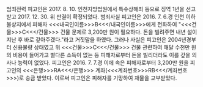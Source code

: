범죄전력
피고인은 2017. 8. 10. 인천지방법원에서 특수상해죄 등으로 징역 1년을 선고받고 2017. 12. 30. 위 판결이 확정되었다.
범죄사실
피고인은 2016. 7. 6.경 인천 이하 불상지에서 피해자 <<<내국인이름>>>B<<</내국인이름>>>에게 전화하여 "<<<건물>>>C<<</건물>>> 건물 문제로 3,200만 원이 필요하다. 돈을 빌려주면 내년 설이 지난 후 바로 갚아주겠다."라고 거짓말을 하였다.
그러나 사실은 피고인은 2004년경부터 신용불량 상태였고 위 <<<건물>>>C<<</건물>>> 건물 관련하여 매달 수천만 원의 비용이 들어가고 별다른 소득이 없는 등 피해자로부터 돈을 빌리더라도 이를 갚을 의사나 능력이 없었다. 피고인은 2016. 7. 7.경 이에 속은 피해자로부터 3,200만 원을 피고인의 <<<은행>>>RA<<</은행>>> 계좌(<<<계좌번호>>>RB<<</계좌번호>>>)로 송금 받았다.
이로써 피고인은 피해자를 기망하여 재물을 교부받았다.